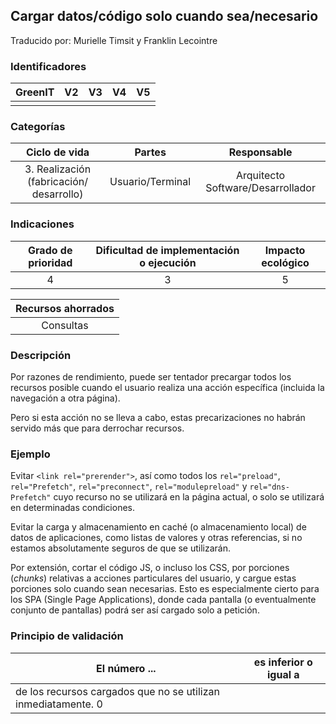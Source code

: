 ## Cargar datos/código solo cuando sea/necesario

Traducido por: Murielle Timsit y Franklin Lecointre

### Identificadores

| GreenIT | V2  | V3  | V4  | V5  |
| :-----: | :-: | :-: | :-: | :-: |
|         |     |     |     |     |

### Categorías

|              Ciclo de vida               |      Partes      |            Responsable            |
| :--------------------------------------: | :--------------: | :-------------------------------: |
| 3. Realización (fabricación/ desarrollo) | Usuario/Terminal | Arquitecto Software/Desarrollador |

### Indicaciones

| Grado de prioridad | Dificultad de implementación o ejecución | Impacto ecológico |
| :----------------: | :--------------------------------------: | :---------------: |
|         4          |                    3                     |         5         |

| Recursos ahorrados |
| :----------------: |
|     Consultas      |

### Descripción

Por razones de rendimiento, puede ser tentador precargar todos los recursos posible cuando el usuario realiza una acción específica (incluida la navegación a otra página).

Pero si esta acción no se lleva a cabo, estas precarizaciones no habrán servido más que para derrochar recursos.

### Ejemplo

Evitar `<link rel="prerender">`,
así como todos los `rel="preload"`, `rel="Prefetch"`, `rel="preconnect"`, `rel="modulepreload"` y `rel="dns-Prefetch"` cuyo recurso no se utilizará en la página actual, o solo se utilizará en determinadas condiciones.

Evitar la carga y almacenamiento en caché (o almacenamiento local) de datos de aplicaciones, como listas de valores y otras referencias, si no estamos absolutamente seguros de que se utilizarán.

Por extensión, cortar el código JS, o incluso los CSS, por porciones (_chunks_) relativas a acciones particulares del usuario, y cargue estas porciones solo cuando sean necesarias.
Esto es especialmente cierto para los SPA (Single Page Applications), donde cada pantalla (o eventualmente conjunto de pantallas) podrá ser así cargado solo a petición.

### Principio de validación

| El número ...                                                 | es inferior o igual a |
| ------------------------------------------------------------- | :-------------------: |
| de los recursos cargados que no se utilizan inmediatamente. 0 |
